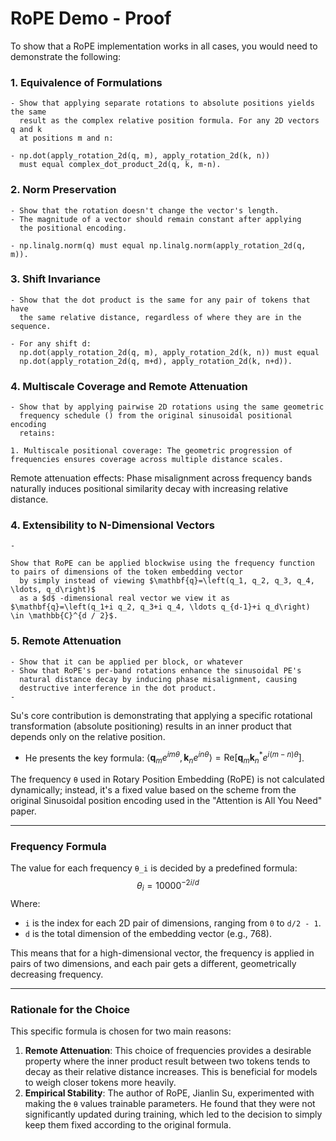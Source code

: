 # RoPE Demo - Proof

To show that a RoPE implementation works in all cases, you would need to demonstrate the following:

### 1. Equivalence of Formulations

    - Show that applying separate rotations to absolute positions yields the same 
      result as the complex relative position formula. For any 2D vectors q and k 
      at positions m and n:

    - np.dot(apply_rotation_2d(q, m), apply_rotation_2d(k, n)) 
      must equal complex_dot_product_2d(q, k, m-n).

### 2. Norm Preservation

    - Show that the rotation doesn't change the vector's length.
    - The magnitude of a vector should remain constant after applying 
      the positional encoding.

    - np.linalg.norm(q) must equal np.linalg.norm(apply_rotation_2d(q, m)).

### 3. Shift Invariance

    - Show that the dot product is the same for any pair of tokens that have
      the same relative distance, regardless of where they are in the sequence.
      
    - For any shift d:
      np.dot(apply_rotation_2d(q, m), apply_rotation_2d(k, n)) must equal 
      np.dot(apply_rotation_2d(q, m+d), apply_rotation_2d(k, n+d)).

### 4. Multiscale Coverage and Remote Attenuation

    - Show that by applying pairwise 2D rotations using the same geometric 
      frequency schedule () from the original sinusoidal positional encoding 
      retains:

    1. Multiscale positional coverage: The geometric progression of frequencies ensures coverage across multiple distance scales.

Remote attenuation effects: Phase misalignment across frequency bands naturally induces positional similarity decay with increasing relative distance.

### 4. Extensibility to N-Dimensional Vectors

    - 
    
    Show that RoPE can be applied blockwise using the frequency function to pairs of dimensions of the token embedding vector
      by simply instead of viewing $\mathbf{q}=\left(q_1, q_2, q_3, q_4, \ldots, q_d\right)$
      as a $d$ -dimensional real vector we view it as $\mathbf{q}=\left(q_1+i q_2, q_3+i q_4, \ldots q_{d-1}+i q_d\right) \in \mathbb{C}^{d / 2}$.



### 5. Remote Attenuation

    - Show that it can be applied per block, or whatever
    - Show that RoPE's per-band rotations enhance the sinusoidal PE's 
      natural distance decay by inducing phase misalignment, causing 
      destructive interference in the dot product.
    - 


Su's core contribution is demonstrating that applying a specific rotational transformation (absolute positioning) results in an inner product that depends only on the relative position.
* He presents the key formula: $\langle \boldsymbol{q}_m e^{im\theta}, \boldsymbol{k}_n e^{in\theta} \rangle = \text{Re}[\boldsymbol{q}_m \boldsymbol{k}_n^* e^{i(m-n)\theta}]$.



The frequency `θ` used in Rotary Position Embedding (RoPE) is not calculated dynamically; instead, it's a fixed value based on the scheme from the original Sinusoidal position encoding used in the "Attention is All You Need" paper.

***

### Frequency Formula

The value for each frequency `θ_i` is decided by a predefined formula:
$$\theta_i = 10000^{-2i/d}$$
Where:
* `i` is the index for each 2D pair of dimensions, ranging from `0` to `d/2 - 1`.
* `d` is the total dimension of the embedding vector (e.g., 768).

This means that for a high-dimensional vector, the frequency is applied in pairs of two dimensions, and each pair gets a different, geometrically decreasing frequency.

***

### Rationale for the Choice

This specific formula is chosen for two main reasons:

1.  **Remote Attenuation**: This choice of frequencies provides a desirable property where the inner product result between two tokens tends to decay as their relative distance increases. This is beneficial for models to weigh closer tokens more heavily.
2.  **Empirical Stability**: The author of RoPE, Jianlin Su, experimented with making the `θ` values trainable parameters. He found that they were not significantly updated during training, which led to the decision to simply keep them fixed according to the original formula.